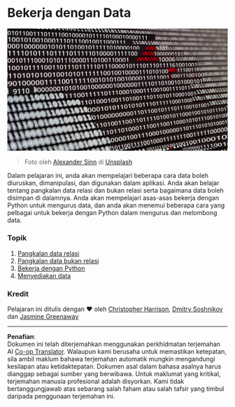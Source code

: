 <!--
CO_OP_TRANSLATOR_METADATA:
{
  "original_hash": "abc3309ab41bc5a7846f70ee1a055838",
  "translation_date": "2025-08-28T18:05:22+00:00",
  "source_file": "2-Working-With-Data/README.md",
  "language_code": "ms"
}
-->
# Bekerja dengan Data

![data love](../../../translated_images/data-love.a22ef29e6742c852505ada062920956d3d7604870b281a8ca7c7ac6f37381d5a.ms.jpg)
> Foto oleh <a href="https://unsplash.com/@swimstaralex?utm_source=unsplash&utm_medium=referral&utm_content=creditCopyText">Alexander Sinn</a> di <a href="https://unsplash.com/s/photos/data?utm_source=unsplash&utm_medium=referral&utm_content=creditCopyText">Unsplash</a>
  
Dalam pelajaran ini, anda akan mempelajari beberapa cara data boleh diuruskan, dimanipulasi, dan digunakan dalam aplikasi. Anda akan belajar tentang pangkalan data relasi dan bukan relasi serta bagaimana data boleh disimpan di dalamnya. Anda akan mempelajari asas-asas bekerja dengan Python untuk mengurus data, dan anda akan menemui beberapa cara yang pelbagai untuk bekerja dengan Python dalam mengurus dan melombong data.

### Topik

1. [Pangkalan data relasi](05-relational-databases/README.md)
2. [Pangkalan data bukan relasi](06-non-relational/README.md)
3. [Bekerja dengan Python](07-python/README.md)
4. [Menyediakan data](08-data-preparation/README.md)

### Kredit

Pelajaran ini ditulis dengan ❤️ oleh [Christopher Harrison](https://twitter.com/geektrainer), [Dmitry Soshnikov](https://twitter.com/shwars) dan [Jasmine Greenaway](https://twitter.com/paladique)

---

**Penafian**:  
Dokumen ini telah diterjemahkan menggunakan perkhidmatan terjemahan AI [Co-op Translator](https://github.com/Azure/co-op-translator). Walaupun kami berusaha untuk memastikan ketepatan, sila ambil maklum bahawa terjemahan automatik mungkin mengandungi kesilapan atau ketidaktepatan. Dokumen asal dalam bahasa asalnya harus dianggap sebagai sumber yang berwibawa. Untuk maklumat yang kritikal, terjemahan manusia profesional adalah disyorkan. Kami tidak bertanggungjawab atas sebarang salah faham atau salah tafsir yang timbul daripada penggunaan terjemahan ini.